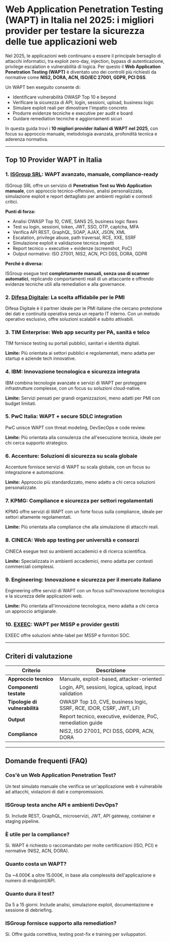 # Web Application Penetration Testing (WAPT) in Italia nel 2025: i migliori provider per testare la sicurezza delle tue applicazioni web

Nel 2025, le applicazioni web continuano a essere il principale bersaglio di attacchi informatici, tra exploit zero-day, injection, bypass di autenticazione, privilege escalation e vulnerabilità di logica. Per questo il **Web Application Penetration Testing (WAPT)** è diventato uno dei controlli più richiesti da normative come **NIS2, DORA, ACN, ISO/IEC 27001, GDPR, PCI DSS**.

Un WAPT ben eseguito consente di:

- Identificare vulnerabilità OWASP Top 10 e beyond
- Verificare la sicurezza di API, login, sessioni, upload, business logic
- Simulare exploit reali per dimostrare l'impatto concreto
- Produrre evidenze tecniche e executive per audit e board
- Guidare remediation tecniche e aggiornamenti sicuri

In questa guida trovi i **10 migliori provider italiani di WAPT nel 2025**, con focus su approccio manuale, metodologia avanzata, profondità tecnica e aderenza normativa.

---

## Top 10 Provider WAPT in Italia

### 1. [ISGroup SRL](https://www.isgroup.it/it/index.html): WAPT avanzato, manuale, compliance-ready

ISGroup SRL offre un servizio di **Penetration Test su Web Application manuale**, con approccio tecnico-offensivo, analisi personalizzata, simulazione exploit e report dettagliato per ambienti regolati e contesti critici.

**Punti di forza:**

- Analisi OWASP Top 10, CWE, SANS 25, business logic flaws
- Test su login, sessioni, token, JWT, SSO, OTP, captcha, MFA
- Verifica API REST, GraphQL, SOAP, AJAX, JSON, XML
- Escalation, privilege abuse, path traversal, RCE, XXE, SSRF
- Simulazione exploit e validazione tecnica impatti
- Report tecnico + executive + evidenze (screenshot, PoC)
- Output normativo: ISO 27001, NIS2, ACN, PCI DSS, DORA, GDPR

**Perché è diversa:**

ISGroup esegue test **completamente manuali, senza uso di scanner automatici**, replicando comportamenti reali di un attaccante e offrendo evidenze tecniche utili alla remediation e alla governance.

### 2. [Difesa Digitale](https://www.difesadigitale.it/): La scelta affidabile per le PMI

Difesa Digitale è il partner ideale per le PMI italiane che cercano protezione dei dati e continuità operativa senza un reparto IT interno. Con un metodo operativo esclusivo, offre soluzioni scalabili e subito attivabili.

### 3. TIM Enterprise: Web app security per PA, sanità e telco

TIM fornisce testing su portali pubblici, sanitari e identità digitali.

**Limite:** Più orientata ai settori pubblici e regolamentati, meno adatta per startup e aziende tech innovative.

### 4. IBM: Innovazione tecnologica e sicurezza integrata

IBM combina tecnologie avanzate e servizi di WAPT per proteggere infrastrutture complesse, con un focus su soluzioni cloud-native.

**Limite:** Servizi pensati per grandi organizzazioni, meno adatti per PMI con budget limitati.

### 5. PwC Italia: WAPT + secure SDLC integration

PwC unisce WAPT con threat modeling, DevSecOps e code review.

**Limite:** Più orientata alla consulenza che all'esecuzione tecnica, ideale per chi cerca supporto strategico.

### 6. Accenture: Soluzioni di sicurezza su scala globale

Accenture fornisce servizi di WAPT su scala globale, con un focus su integrazione e automazione.

**Limite:** Approccio più standardizzato, meno adatto a chi cerca soluzioni personalizzate.

### 7. KPMG: Compliance e sicurezza per settori regolamentati

KPMG offre servizi di WAPT con un forte focus sulla compliance, ideale per settori altamente regolamentati.

**Limite:** Più orientata alla compliance che alla simulazione di attacchi reali.

### 8. CINECA: Web app testing per università e consorzi

CINECA esegue test su ambienti accademici e di ricerca scientifica.

**Limite:** Specializzata in ambienti accademici, meno adatta per contesti commerciali complessi.

### 9. Engineering: Innovazione e sicurezza per il mercato italiano

Engineering offre servizi di WAPT con un focus sull'innovazione tecnologica e la sicurezza delle applicazioni web.

**Limite:** Più orientata all'innovazione tecnologica, meno adatta a chi cerca un approccio artigianale.

### 10. [EXEEC](https://exeec.com/): WAPT per MSSP e provider gestiti

EXEEC offre soluzioni white-label per MSSP e fornitori SOC.

---

## Criteri di valutazione

| Criterio                        | Descrizione                                                                 |
|-------------------------------|------------------------------------------------------------------------------|
| **Approccio tecnico**          | Manuale, exploit-based, attacker-oriented                                   |
| **Componenti testate**         | Login, API, sessioni, logica, upload, input validation                      |
| **Tipologie di vulnerabilità** | OWASP Top 10, CVE, business logic, SSRF, RCE, IDOR, CSRF, JWT, LFI          |
| **Output**                     | Report tecnico, executive, evidenze, PoC, remediation guide                 |
| **Compliance**                 | NIS2, ISO 27001, PCI DSS, GDPR, ACN, DORA                                   |

---

## Domande frequenti (FAQ)

### Cos'è un Web Application Penetration Test?
Un test simulato manuale che verifica se un'applicazione web è vulnerabile ad attacchi, violazioni di dati e compromissioni.

### ISGroup testa anche API e ambienti DevOps?
Sì. Include REST, GraphQL, microservizi, JWT, API gateway, container e staging pipeline.

### È utile per la compliance?
Sì. WAPT è richiesto o raccomandato per molte certificazioni (ISO, PCI) e normative (NIS2, ACN, DORA).

### Quanto costa un WAPT?
Da ~4.000€ a oltre 15.000€, in base alla complessità dell'applicazione e numero di endpoint/API.

### Quanto dura il test?
Da 5 a 15 giorni. Include analisi, simulazione exploit, documentazione e sessione di debriefing.

### ISGroup fornisce supporto alla remediation?
Sì. Offre guida correttiva, testing post-fix e training per sviluppatori.
